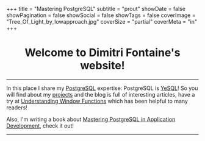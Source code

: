 +++
title = "Mastering PostgreSQL"
subtitle = "prout"
showDate = false
showPagination = false
showSocial = false
showTags = false
coverImage = "Tree_Of_Light_by_lowapproach.jpg"
coverSize = "partial"
coverMeta = "in"
+++

<h1><center>Welcome to Dimitri Fontaine's website!</center></h1>

<hr/>

In this place I share
my [PostgreSQL](/tags/postgresql/) expertise: PostgreSQL
is [YeSQL](/categories/yesql/)! So you will find about
my [projects](/projects/) and the blog is full of interesting articles, have
a try
at
[Understanding Window Functions](/blog/2013/08/understanding-window-functions/) which
has been helpful to many readers!

Also, I'm writing a book
about [Mastering PostgreSQL in Application Development](/book/), check it
out!

<hr/>
